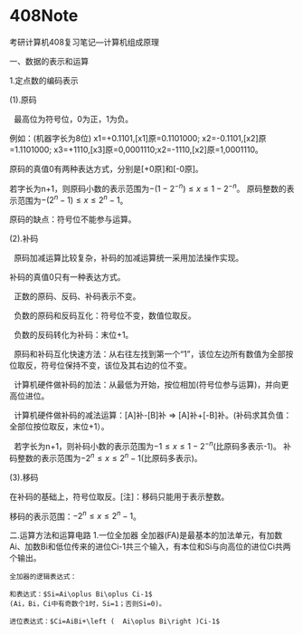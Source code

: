 # 408Note
考研计算机408复习笔记—计算机组成原理

一、数据的表示和运算

1.定点数的编码表示

(1).原码

  最高位为符号位，0为正，1为负。
  
  例如：(机器字长为8位) x1=+0.1101,[x1]原=0.1101000;
  x2=-0.1101,[x2]原=1.1101000;
  x3=+1110,[x3]原=0,0001110;x2=-1110,[x2]原=1,0001110。

  原码的真值0有两种表达方式，分别是[+0原]和[-0原]。
  
  若字长为n+1，则原码小数的表示范围为$-(1-2^{-n})\leq x\leq 1-2^{-n}$。
  原码整数的表示范围为$-(2^{n}-1)\leq x\leq 2^{n}-1$。
  
  
  原码的缺点：符号位不能参与运算。

(2).补码

  原码加减运算比较复杂，补码的加减运算统一采用加法操作实现。
  
  补码的真值0只有一种表达方式。
  
  正数的原码、反码、补码表示不变。
  
  负数的原码和反码互化：符号位不变，数值位取反。
  
  负数的反码转化为补码：末位+1。
  
  原码和补码互化快速方法：从右往左找到第一个“1”，该位左边所有数值为全部按位取反，符号位保持不变，该位及其右边的位不变。

  计算机硬件做补码的加法：从最低为开始，按位相加(符号位参与运算)，并向更高位进位。
  
  计算机硬件做补码的减法运算：[A]补-[B]补 => [A]补+[-B]补。(补码求其负值：全部位按位取反，末位+1）。

  若字长为n+1，则补码小数的表示范围为$-1\leq x\leq 1-2^{-n}$(比原码多表示-1)。
  补码整数的表示范围为$-2^{n}\leq x\leq 2^{n}-1$(比原码多表示)。
  
(3).移码

  在补码的基础上，符号位取反。[注]：移码只能用于表示整数。
  
  移码的表示范围：$-2^{n}\leq x\leq 2^{n}-1$。
  
  
  
二.运算方法和运算电路
  1.一位全加器
    全加器(FA)是最基本的加法单元，有加数Ai、加数Bi和低位传来的进位Ci-1共三个输入，有本位和Si与向高位的进位Ci共两个输出。
    
    全加器的逻辑表达式：
    
    和表达式：$Si=Ai\oplus Bi\oplus Ci-1$
    (Ai，Bi，Ci中有奇数个1时，Si=1；否则Si=0)。
    
    进位表达式：$Ci=AiBi+\left (  Ai\oplus Bi\right )Ci-1$
